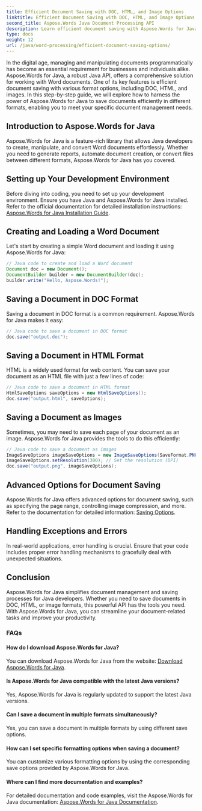 ```yaml
---
title: Efficient Document Saving with DOC, HTML, and Image Options
linktitle: Efficient Document Saving with DOC, HTML, and Image Options
second_title: Aspose.Words Java Document Processing API
description: Learn efficient document saving with Aspose.Words for Java. This step-by-step guide covers DOC, HTML, and image options, enhancing your document management skills.
type: docs
weight: 12
url: /java/word-processing/efficient-document-saving-options/
---
```

In the digital age, managing and manipulating documents programmatically has become an essential requirement for businesses and individuals alike. Aspose.Words for Java, a robust Java API, offers a comprehensive solution for working with Word documents. One of its key features is efficient document saving with various format options, including DOC, HTML, and images. In this step-by-step guide, we will explore how to harness the power of Aspose.Words for Java to save documents efficiently in different formats, enabling you to meet your specific document management needs.


## Introduction to Aspose.Words for Java

Aspose.Words for Java is a feature-rich library that allows Java developers to create, manipulate, and convert Word documents effortlessly. Whether you need to generate reports, automate document creation, or convert files between different formats, Aspose.Words for Java has you covered.

## Setting up Your Development Environment

Before diving into coding, you need to set up your development environment. Ensure you have Java and Aspose.Words for Java installed. Refer to the official documentation for detailed installation instructions: [Aspose.Words for Java Installation Guide](https://releases.aspose.com/words/java/).

## Creating and Loading a Word Document

Let's start by creating a simple Word document and loading it using Aspose.Words for Java:

```java
// Java code to create and load a Word document
Document doc = new Document();
DocumentBuilder builder = new DocumentBuilder(doc);
builder.write("Hello, Aspose.Words!");
```

## Saving a Document in DOC Format

Saving a document in DOC format is a common requirement. Aspose.Words for Java makes it easy:

```java
// Java code to save a document in DOC format
doc.save("output.doc");
```

## Saving a Document in HTML Format

HTML is a widely used format for web content. You can save your document as an HTML file with just a few lines of code:

```java
// Java code to save a document in HTML format
HtmlSaveOptions saveOptions = new HtmlSaveOptions();
doc.save("output.html", saveOptions);
```

## Saving a Document as Images

Sometimes, you may need to save each page of your document as an image. Aspose.Words for Java provides the tools to do this efficiently:

```java
// Java code to save a document as images
ImageSaveOptions imageSaveOptions = new ImageSaveOptions(SaveFormat.PNG);
imageSaveOptions.setResolution(300); // Set the resolution (DPI)
doc.save("output.png", imageSaveOptions);
```

## Advanced Options for Document Saving

Aspose.Words for Java offers advanced options for document saving, such as specifying the page range, controlling image compression, and more. Refer to the documentation for detailed information: [Saving Options](https://reference.aspose.com/words/java/com.aspose.words/saveoptions/).

## Handling Exceptions and Errors

In real-world applications, error handling is crucial. Ensure that your code includes proper error handling mechanisms to gracefully deal with unexpected situations.

## Conclusion

Aspose.Words for Java simplifies document management and saving processes for Java developers. Whether you need to save documents in DOC, HTML, or image formats, this powerful API has the tools you need. With Aspose.Words for Java, you can streamline your document-related tasks and improve your productivity.

### FAQs

#### How do I download Aspose.Words for Java?

You can download Aspose.Words for Java from the website: [Download Aspose.Words for Java](https://releases.aspose.com/words/Java/).

#### Is Aspose.Words for Java compatible with the latest Java versions?

Yes, Aspose.Words for Java is regularly updated to support the latest Java versions.

#### Can I save a document in multiple formats simultaneously?

Yes, you can save a document in multiple formats by using different save options.

#### How can I set specific formatting options when saving a document?

You can customize various formatting options by using the corresponding save options provided by Aspose.Words for Java.

#### Where can I find more documentation and examples?

For detailed documentation and code examples, visit the Aspose.Words for Java documentation: [Aspose.Words for Java Documentation](https://reference.aspose.com/words/java/).

